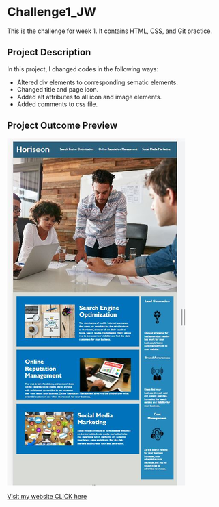 # Challenge1_JW
This is the challenge for week 1. It contains HTML, CSS, and Git practice.

## Project Description
In this project, I changed codes in the following ways:
* Altered div elements to corresponding sematic elements.
* Changed title and page icon.
* Added alt attributes to all icon and image elements.
* Added comments to css file.

## Project Outcome Preview
![image](assets/images/preview.jpg)

[Visit my website CLICK here](https://aurorayihe.github.io/Challenge1/)
